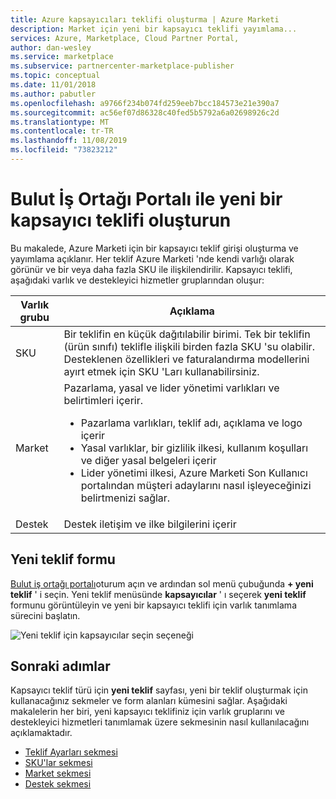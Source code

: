 ```yaml
---
title: Azure kapsayıcıları teklifi oluşturma | Azure Marketi
description: Market için yeni bir kapsayıcı teklifi yayımlama...
services: Azure, Marketplace, Cloud Partner Portal,
author: dan-wesley
ms.service: marketplace
ms.subservice: partnercenter-marketplace-publisher
ms.topic: conceptual
ms.date: 11/01/2018
ms.author: pabutler
ms.openlocfilehash: a9766f234b074fd259eeb7bcc184573e21e390a7
ms.sourcegitcommit: ac56ef07d86328c40fed5b5792a6a02698926c2d
ms.translationtype: MT
ms.contentlocale: tr-TR
ms.lasthandoff: 11/08/2019
ms.locfileid: "73823212"
---
```

# <a name="create-a-new-container-offer-with-the-cloud-partner-portal"></a>Bulut İş Ortağı Portalı ile yeni bir kapsayıcı teklifi oluşturun

Bu makalede, Azure Marketi için bir kapsayıcı teklif girişi oluşturma ve yayımlama açıklanır. Her teklif Azure Marketi 'nde kendi varlığı olarak görünür ve bir veya daha fazla SKU ile ilişkilendirilir.  Kapsayıcı teklifi, aşağıdaki varlık ve destekleyici hizmetler gruplarından oluşur:

|  **Varlık grubu**   |  **Açıklama**  |
|  ---------------   |  ---------------  |
|    SKU            |  Bir teklifin en küçük dağıtılabilir birimi. Tek bir teklifin (ürün sınıfı) teklifle ilişkili birden fazla SKU 'su olabilir. Desteklenen özellikleri ve faturalandırma modellerini ayırt etmek için SKU 'Ları kullanabilirsiniz. |
|  Market       | Pazarlama, yasal ve lider yönetimi varlıkları ve belirtimleri içerir.  <ul><li> Pazarlama varlıkları, teklif adı, açıklama ve logo içerir</li> <li> Yasal varlıklar, bir gizlilik ilkesi, kullanım koşulları ve diğer yasal belgeleri içerir</li>  <li> Lider yönetimi ilkesi, Azure Marketi Son Kullanıcı portalından müşteri adaylarını nasıl işleyeceğinizi belirtmenizi sağlar.</li> </ul> |
| Destek            | Destek iletişim ve ilke bilgilerini içerir |


## <a name="new-offer-form"></a>Yeni teklif formu 

[Bulut iş ortağı portalı](https://cloudpartner.azure.com/)oturum açın ve ardından sol menü çubuğunda **+ yeni teklif** ' i seçin. Yeni teklif menüsünde **kapsayıcılar** ' ı seçerek **yeni teklif** formunu görüntüleyin ve yeni bir kapsayıcı teklifi için varlık tanımlama sürecini başlatın.

![Yeni teklif için kapsayıcılar seçin seçeneği](./media/azure-container-offer.png)

## <a name="next-steps"></a>Sonraki adımlar

Kapsayıcı teklif türü için **yeni teklif** sayfası, yeni bir teklif oluşturmak için kullanacağınız sekmeler ve form alanları kümesini sağlar. Aşağıdaki makalelerin her biri, yeni kapsayıcı teklifiniz için varlık gruplarını ve destekleyici hizmetleri tanımlamak üzere sekmesinin nasıl kullanılacağını açıklamaktadır.

- [Teklif Ayarları sekmesi](./cpp-offer-settings-tab.md)
- [SKU'lar sekmesi](./cpp-skus-tab.md)
- [Market sekmesi](./cpp-marketplace-tab.md)
- [Destek sekmesi](./cpp-support-tab.md)
